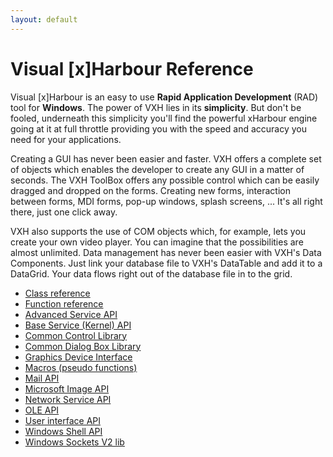 ```yaml
---
layout: default
---
```

Visual [x]Harbour Reference
====================
Visual [x]Harbour is an easy to use **Rapid Application Development** (RAD) tool for **Windows**.  The power of VXH lies in its **simplicity**. But don't be fooled, underneath this simplicity you'll find the powerful xHarbour engine going at it at full throttle providing you with the speed and accuracy you need for your applications.

Creating a GUI has never been easier and faster. VXH offers a complete set of objects which enables the developer to create any GUI in a matter of seconds. The VXH ToolBox offers any possible control which can be easily dragged and dropped on the forms. Creating new forms, interaction between forms, MDI forms, pop-up windows, splash screens, ... It's all right there, just one click away.

VXH also supports the use of COM objects which, for example, lets you create your own video player. You can imagine that the possibilities are almost unlimited. Data management has never been easier with VXH's Data Components. Just link your database file to VXH's DataTable and add it to a DataGrid. Your data flows right out of the database file in to the grid.

* [Class reference](https://xharbourcom.github.io/vxh-docs/class_ref "Class reference")  
* [Function reference](https://xharbourcom.github.io/vxh-docs/function_ref "Function reference")  
* [Advanced Service API](https://xharbourcom.github.io/vxh-docs/advanced_service_api "Advanced Service API")  
* [Base Service (Kernel) API](https://xharbourcom.github.io/vxh-docs/base_service_kernel_api "Base Service (Kernel) API")  
* [Common Control Library](https://xharbourcom.github.io/vxh-docs/common_control_lib "Common Control Library")  
* [Common Dialog Box Library](https://xharbourcom.github.io/vxh-docs/common_dialob_box_lib "Common Dialog Box Library")  
* [Graphics Device Interface](https://xharbourcom.github.io/vxh-docs/grafics_device_interface "Graphic Device Interface")  
* [Macros (pseudo functions)](https://xharbourcom.github.io/vxh-docs/macros "Macros (pseudo functions)")  
* [Mail API](https://xharbourcom.github.io/vxh-docs/mail_api "Mail API")  
* [Microsoft Image API](https://xharbourcom.github.io/vxh-docs/ms_image_api "Microsoft Image API")  
* [Network Service API](https://xharbourcom.github.io/vxh-docs/network_service_api "Network Service API")  
* [OLE API](https://xharbourcom.github.io/vxh-docs/ole_api "OLE API")  
* [User interface API](https://xharbourcom.github.io/vxh-docs/ui_api "User Interface API")  
* [Windows Shell API](https://xharbourcom.github.io/vxh-docs/shell_api "Windows Shell API")  
* [Windows Sockets V2 lib](https://xharbourcom.github.io/vxh-docs/soc_v2_lib "Windows Sockets V2")  





